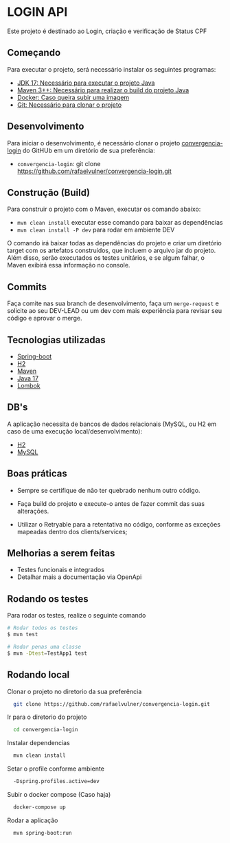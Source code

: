 # LOGIN API
Este projeto é destinado ao Login, criação e verificação de Status CPF


## Começando

Para executar o projeto, será necessário instalar os seguintes programas:

- [JDK 17: Necessário para executar o projeto Java](https://www.oracle.com/java/technologies/javase-jdk8-downloads.html)
- [Maven 3++: Necessário para realizar o build do projeto Java](https://maven.apache.org/download.cgi)
- [Docker: Caso queira subir uma imagem](https://www.docker.com/)
- [Git: Necessário para clonar o projeto](https://git-scm.com/)


## Desenvolvimento

Para iniciar o desenvolvimento, é necessário clonar o projeto [convergencia-login](https://github.com/rafaelvulner/convergencia-login.git) do GitHUb em um diretório de sua preferência:

- `convergencia-login`: git clone https://github.com/rafaelvulner/convergencia-login.git


## Construção (Build)

Para construir o projeto com o Maven, executar os comando abaixo:

- `mvn clean install` executar esse comando para baixar as dependências
- `mvn clean install -P dev` para rodar em ambiente DEV

O comando irá baixar todas as dependências do projeto e criar um diretório target com os artefatos construídos, que incluem o arquivo jar do projeto. Além disso, serão executados os testes unitários, e se algum falhar, o Maven exibirá essa informação no console.


## Commits

Faça comite nas sua branch de desenvolvimento, faça um `merge-request` e solicite ao seu DEV-LEAD ou um dev com mais experiência para revisar seu código e aprovar o merge.


## Tecnologias utilizadas

- [Spring-boot](https://docs.spring.io/spring-boot/docs/current/maven-plugin/usage.html)
- [H2](https://www.h2database.com/html/main.html)
- [Maven](https://maven.apache.org/index.html)
- [Java 17](https://www.oracle.com/java/technologies/javase-jdk8-doc-downloads.html)
- [Lombok](https://projectlombok.org/)


## DB's

A aplicação necessita de bancos de dados relacionais (MySQL, ou H2 em caso de uma execução local/desenvolvimento):

- [H2](https://www.h2database.com/html/main.html)
- [MySQL](https://www.mysql.com/downloads/)

## Boas práticas
- Sempre se certifique de não ter quebrado nenhum outro código.

- Faça build do projeto e execute-o antes de fazer commit das suas alterações.

- Utilizar o Retryable para a retentativa no código, conforme as exceções mapeadas dentro dos clients/services;

## Melhorias a serem feitas
- Testes funcionais e integrados
- Detalhar mais a documentação via OpenApi



## Rodando os testes

Para rodar os testes, realize o seguinte comando

```bash
# Rodar todos os testes 
$ mvn test

# Rodar penas uma classe
$ mvn -Dtest=TestApp1 test
```


## Rodando local

Clonar o projeto no diretorio da sua preferência

```bash
  git clone https://github.com/rafaelvulner/convergencia-login.git
```

Ir para o diretorio do projeto

```bash
  cd convergencia-login
```

Instalar dependencias

```bash
  mvn clean install
```

Setar o profile conforme ambiente

```bash
  -Dspring.profiles.active=dev
```

Subir o docker compose (Caso haja)

```bash
  docker-compose up
```

Rodar a aplicação

```bash
  mvn spring-boot:run
```


